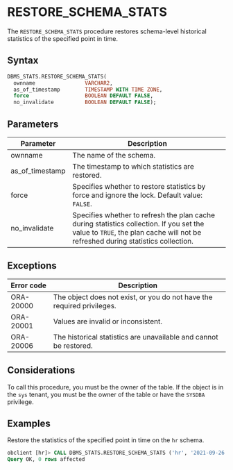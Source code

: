 # RESTORE_SCHEMA_STATS

The `RESTORE_SCHEMA_STATS` procedure restores schema-level historical statistics of the specified point in time.

## Syntax

```sql
DBMS_STATS.RESTORE_SCHEMA_STATS(
  ownname                VARCHAR2,
  as_of_timestamp        TIMESTAMP WITH TIME ZONE,
  force                  BOOLEAN DEFAULT FALSE,
  no_invalidate          BOOLEAN DEFAULT FALSE);
```



## Parameters

| Parameter | Description |
|-----------------|-------------------------|
| ownname | The name of the schema.  |
| as_of_timestamp | The timestamp to which statistics are restored.  |
| force | Specifies whether to restore statistics by force and ignore the lock. Default value: `FALSE`.  |
| no_invalidate | Specifies whether to refresh the plan cache during statistics collection. If you set the value to `TRUE`, the plan cache will not be refreshed during statistics collection.  |



## Exceptions

| Error code | Description |
|-----------|---------------------|
| ORA-20000 | The object does not exist, or you do not have the required privileges.  |
| ORA-20001 | Values are invalid or inconsistent.  |
| ORA-20006 | The historical statistics are unavailable and cannot be restored.  |



## Considerations

To call this procedure, you must be the owner of the table. If the object is in the `sys` tenant, you must be the owner of the table or have the `SYSDBA` privilege.

## Examples

Restore the statistics of the specified point in time on the `hr` schema.

```sql
obclient [hr]> CALL DBMS_STATS.RESTORE_SCHEMA_STATS ('hr', '2021-09-26 19:02:12.675729');
Query OK, 0 rows affected
```
